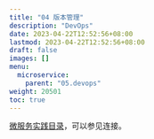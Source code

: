```yaml
---
title: "04 版本管理"
description: "DevOps"
date: 2023-04-22T12:52:56+08:00
lastmod: 2023-04-22T12:52:56+08:00
draft: false
images: []
menu:
  microservice:
    parent: "05.devops"
weight: 20501
toc: true
---
```

[微服务实践目录](https://www.jianshu.com/p/f3d5a02757f1)，可以参见连接。
